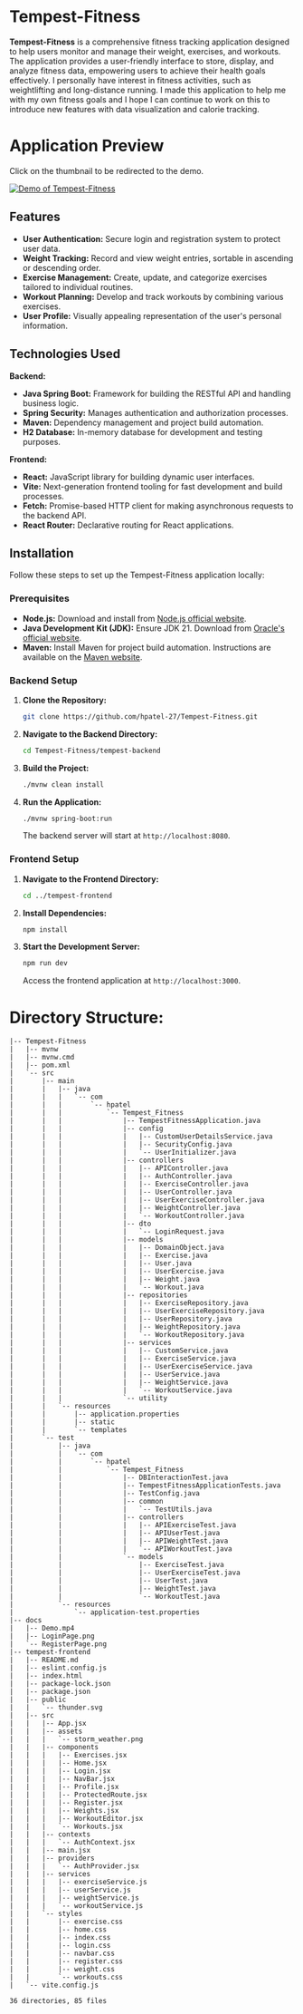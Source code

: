 # Tempest-Fitness

**Tempest-Fitness** is a comprehensive fitness tracking application designed to help users monitor and manage their weight, exercises, and workouts. The application provides a user-friendly interface to store, display, and analyze fitness data, empowering users to achieve their health goals effectively. I personally have interest in fitness activities, such as weightlifting and long-distance running. I made this application to help me with my own fitness goals and I hope I can continue to work on this to introduce new features with data visualization and calorie tracking.

# Application Preview
Click on the thumbnail to be redirected to the demo.

[![Demo of Tempest-Fitness](Tempest-Fitness/docs/LoginPage.png)](https://youtu.be/yGlsd5vD5jc)

## Features

- **User Authentication:** Secure login and registration system to protect user data.
- **Weight Tracking:** Record and view weight entries, sortable in ascending or descending order.
- **Exercise Management:** Create, update, and categorize exercises tailored to individual routines.
- **Workout Planning:** Develop and track workouts by combining various exercises.
- **User Profile:** Visually appealing representation of the user's personal information.

## Technologies Used

**Backend:**
- **Java Spring Boot:** Framework for building the RESTful API and handling business logic.
- **Spring Security:** Manages authentication and authorization processes.
- **Maven:** Dependency management and project build automation.
- **H2 Database:** In-memory database for development and testing purposes.

**Frontend:**
- **React:** JavaScript library for building dynamic user interfaces.
- **Vite:** Next-generation frontend tooling for fast development and build processes.
- **Fetch:** Promise-based HTTP client for making asynchronous requests to the backend API.
- **React Router:** Declarative routing for React applications.

## Installation

Follow these steps to set up the Tempest-Fitness application locally:

### Prerequisites

- **Node.js:** Download and install from [Node.js official website](https://nodejs.org/).
- **Java Development Kit (JDK):** Ensure JDK 21. Download from [Oracle's official website](https://www.oracle.com/java/technologies/javase-jdk21-downloads.html).
- **Maven:** Install Maven for project build automation. Instructions are available on the [Maven website](https://maven.apache.org/install.html).

### Backend Setup

1. **Clone the Repository:**

   ```bash
   git clone https://github.com/hpatel-27/Tempest-Fitness.git
   ```
2. **Navigate to the Backend Directory:**

   ```bash
   cd Tempest-Fitness/tempest-backend
   ```
3. **Build the Project:**

   ```bash
   ./mvnw clean install
   ```
4. **Run the Application:**

   ```bash
   ./mvnw spring-boot:run
   ```
   The backend server will start at `http://localhost:8080`.

### Frontend Setup

1. **Navigate to the Frontend Directory:**

   ```bash
   cd ../tempest-frontend
   ```
2. **Install Dependencies:**

   ```bash
   npm install
   ```
3. **Start the Development Server:**

   ```bash
   npm run dev
   ```
   Access the frontend application at `http://localhost:3000`.
   
# Directory Structure:
```
|-- Tempest-Fitness
|   |-- mvnw
|   |-- mvnw.cmd
|   |-- pom.xml
|   `-- src
|       |-- main
|       |   |-- java
|       |   |   `-- com
|       |   |       `-- hpatel
|       |   |           `-- Tempest_Fitness
|       |   |               |-- TempestFitnessApplication.java
|       |   |               |-- config
|       |   |               |   |-- CustomUserDetailsService.java
|       |   |               |   |-- SecurityConfig.java
|       |   |               |   `-- UserInitializer.java
|       |   |               |-- controllers
|       |   |               |   |-- APIController.java
|       |   |               |   |-- AuthController.java
|       |   |               |   |-- ExerciseController.java
|       |   |               |   |-- UserController.java
|       |   |               |   |-- UserExerciseController.java
|       |   |               |   |-- WeightController.java
|       |   |               |   `-- WorkoutController.java
|       |   |               |-- dto
|       |   |               |   `-- LoginRequest.java
|       |   |               |-- models
|       |   |               |   |-- DomainObject.java
|       |   |               |   |-- Exercise.java
|       |   |               |   |-- User.java
|       |   |               |   |-- UserExercise.java
|       |   |               |   |-- Weight.java
|       |   |               |   `-- Workout.java
|       |   |               |-- repositories
|       |   |               |   |-- ExerciseRepository.java
|       |   |               |   |-- UserExerciseRepository.java
|       |   |               |   |-- UserRepository.java
|       |   |               |   |-- WeightRepository.java
|       |   |               |   `-- WorkoutRepository.java
|       |   |               |-- services
|       |   |               |   |-- CustomService.java
|       |   |               |   |-- ExerciseService.java
|       |   |               |   |-- UserExerciseService.java
|       |   |               |   |-- UserService.java
|       |   |               |   |-- WeightService.java
|       |   |               |   `-- WorkoutService.java
|       |   |               `-- utility
|       |   `-- resources
|       |       |-- application.properties
|       |       |-- static
|       |       `-- templates
|       `-- test
|           |-- java
|           |   `-- com
|           |       `-- hpatel
|           |           `-- Tempest_Fitness
|           |               |-- DBInteractionTest.java
|           |               |-- TempestFitnessApplicationTests.java
|           |               |-- TestConfig.java
|           |               |-- common
|           |               |   `-- TestUtils.java
|           |               |-- controllers
|           |               |   |-- APIExerciseTest.java
|           |               |   |-- APIUserTest.java
|           |               |   |-- APIWeightTest.java
|           |               |   `-- APIWorkoutTest.java
|           |               `-- models
|           |                   |-- ExerciseTest.java
|           |                   |-- UserExerciseTest.java
|           |                   |-- UserTest.java
|           |                   |-- WeightTest.java
|           |                   `-- WorkoutTest.java
|           `-- resources
|               `-- application-test.properties
|-- docs
|   |-- Demo.mp4
|   |-- LoginPage.png
|   `-- RegisterPage.png
|-- tempest-frontend
|   |-- README.md
|   |-- eslint.config.js
|   |-- index.html
|   |-- package-lock.json
|   |-- package.json
|   |-- public
|   |   `-- thunder.svg
|   |-- src
|   |   |-- App.jsx
|   |   |-- assets
|   |   |   `-- storm_weather.png
|   |   |-- components
|   |   |   |-- Exercises.jsx
|   |   |   |-- Home.jsx
|   |   |   |-- Login.jsx
|   |   |   |-- NavBar.jsx
|   |   |   |-- Profile.jsx
|   |   |   |-- ProtectedRoute.jsx
|   |   |   |-- Register.jsx
|   |   |   |-- Weights.jsx
|   |   |   |-- WorkoutEditor.jsx
|   |   |   `-- Workouts.jsx
|   |   |-- contexts
|   |   |   `-- AuthContext.jsx
|   |   |-- main.jsx
|   |   |-- providers
|   |   |   `-- AuthProvider.jsx
|   |   |-- services
|   |   |   |-- exerciseService.js
|   |   |   |-- userService.js
|   |   |   |-- weightService.js
|   |   |   `-- workoutService.js
|   |   `-- styles
|   |       |-- exercise.css
|   |       |-- home.css
|   |       |-- index.css
|   |       |-- login.css
|   |       |-- navbar.css
|   |       |-- register.css
|   |       |-- weight.css
|   |       `-- workouts.css
|   `-- vite.config.js

36 directories, 85 files
```

